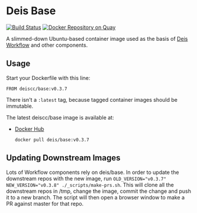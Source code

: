 # Deis Base

[![Build Status](https://travis-ci.org/deis/docker-base.svg?branch=master)](https://travis-ci.org/deis/docker-base) [![Docker Repository on Quay](https://quay.io/repository/deis/base/status "Docker Repository on Quay")](https://quay.io/repository/deis/base)

A slimmed-down Ubuntu-based container image used as the basis of [Deis Workflow][] and other components.

## Usage

Start your Dockerfile with this line:

```
FROM deiscc/base:v0.3.7
```

There isn't a `:latest` tag, because tagged container images should be immutable.

The latest deiscc/base image is available at:

* [Docker Hub][]
  ```
  docker pull deis/base:v0.3.7
  ```

## Updating Downstream Images

Lots of Workflow components rely on deis/base. In order to update the downstream repos with the
new image, run `OLD_VERSION="v0.3.7" NEW_VERSION="v0.3.8" ./_scripts/make-prs.sh`. This will
clone all the downstream repos in /tmp, change the image, commit the change and push it to a new
branch. The script will then open a browser window to make a PR against master for that repo.

[Deis Workflow]: https://deis.cc/
[Quay.io]: https://quay.io/repository/deis/base
[Docker Hub]: https://hub.docker.com/r/deis/base/
